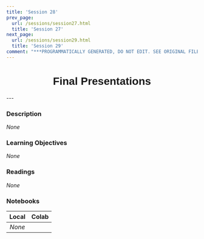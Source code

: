 ```yaml
---
title: 'Session 28'
prev_page:
  url: /sessions/session27.html
  title: 'Session 27'
next_page:
  url: /sessions/session29.html
  title: 'Session 29'
comment: "***PROGRAMMATICALLY GENERATED, DO NOT EDIT. SEE ORIGINAL FILES IN /content***"
---
```

<h1  style="font-family:  Verdana,  Geneva,  sans-serif;  text-align:center">Final  Presentations</h1> 
--- 
 
###  Description 
*None* 
 
###  Learning  Objectives 
*None* 
 
###  Readings 
*None* 
 
###  Notebooks 
|    Local    |    Colab  | 
|    :---:    |    :-----    | 
|*None*||
